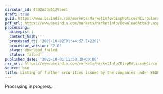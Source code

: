 ```yaml
---
circular_id: 4392a2de5129aed1
draft: true
guid: https://www.bseindia.com/markets/MarketInfo/DispNoticesNCirculars.aspx?Noticeid={11F85BFC-85E0-43F9-9694-0D1AC6E70F48}&noticeno=20251001-31&dt=10/01/2025&icount=31&totcount=83&flag=0
pdf_url: https://www.bseindia.com/markets/MarketInfo/DownloadAttach.aspx?id=20251001-31&attachedId=
processing:
  attempts: 1
  content_hash: ''
  processed_at: '2025-10-02T01:44:57.242202'
  processor_version: '2.0'
  stage: download_failed
  status: failed
published_date: '2025-10-01T11:50:10+00:00'
rss_url: https://www.bseindia.com/markets/MarketInfo/DispNoticesNCirculars.aspx?Noticeid={11F85BFC-85E0-43F9-9694-0D1AC6E70F48}&noticeno=20251001-31&dt=10/01/2025&icount=31&totcount=83&flag=0
source: bse
title: Listing of further securities issued by the companies under ESOP/ESOS
---
```


Processing in progress...